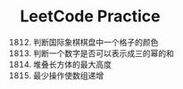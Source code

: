 # LeetCode Practice

1812. 判断国际象棋棋盘中一个格子的颜色
1780. 判断一个数字是否可以表示成三的幂的和
1691. 堆叠长方体的最大高度
1827. 最少操作使数组递增